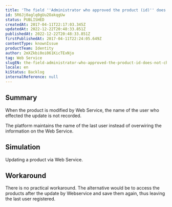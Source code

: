 ```yaml
---
title: 'The field ''Administrator who approved the product (id)'' does not change when the updating is done by webservice'
id: 5R6Jj0aglq0gUu2OakqgUw
status: PUBLISHED
createdAt: 2017-04-11T22:17:03.345Z
updatedAt: 2022-12-22T20:48:33.851Z
publishedAt: 2022-12-22T20:48:33.851Z
firstPublishedAt: 2017-04-11T22:24:05.649Z
contentType: knownIssue
productTeam: Identity
author: 2mXZkbi0oi061KicTExNjo
tag: Web Service
slugEN: the-field-administrator-who-approved-the-product-id-does-not-change-when-the-updating-is-done-by-webservice
locale: en
kiStatus: Backlog
internalReference: null
---
```


## Summary

When the product is modified by Web Service, the name of the user who effected the update is not recorded.

The platform maintains the name of the last user instead of overwiring the information on the Web Service.

## Simulation

Updating a product via Web Service.

## Workaround

There is no practical workaround. The alternative would be to access the products after the update by Webservice and save them again, thus leaving the last user registered.


